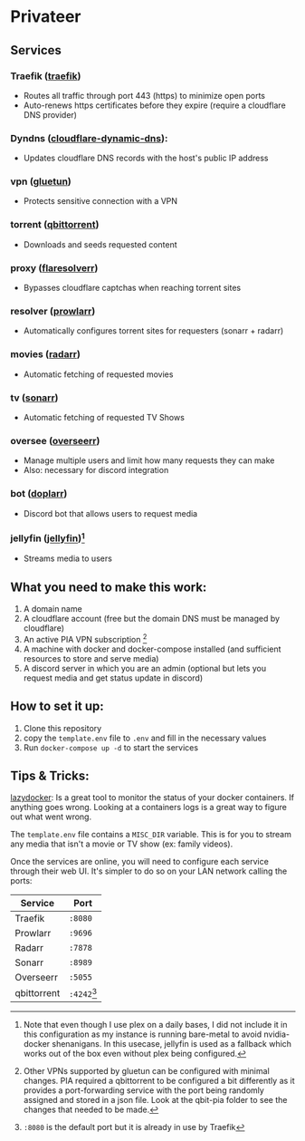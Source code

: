 # Privateer

## Services

### **Traefik** ([traefik][12])
- Routes all traffic through port 443 (https) to minimize open ports
- Auto-renews https certificates before they expire
    (require a cloudflare DNS provider)

### **Dyndns** ([cloudflare-dynamic-dns][2]):
- Updates cloudflare DNS records with the host's public IP address

### **vpn** ([gluetun][3])
- Protects sensitive connection with a VPN

### **torrent** ([qbittorrent][4])
- Downloads and seeds requested content

### **proxy** ([flaresolverr][5])
- Bypasses cloudflare captchas when reaching torrent sites

### **resolver** ([prowlarr][6])
- Automatically configures torrent sites for requesters (sonarr + radarr)

### **movies** ([radarr][7])
- Automatic fetching of requested movies

### **tv** ([sonarr][8])
- Automatic fetching of requested TV Shows

### **oversee** ([overseerr][9])
- Manage multiple users and limit how many requests they can make
- Also: necessary for discord integration

### **bot** ([doplarr][10])
- Discord bot that allows users to request media

### **jellyfin** ([jellyfin][11])[^1]
- Streams media to users


## What you need to make this work:

1. A domain name
2. A cloudflare account (free but the domain DNS must be managed by cloudflare)
3. An active PIA VPN subscription [^2]
4. A machine with docker and docker-compose installed
   (and sufficient resources to store and serve media)
5. A discord server in which you are an admin
   (optional but lets you request media and get status update in discord)

## How to set it up:

1. Clone this repository
2. copy the `template.env` file to `.env` and fill in the necessary values
3. Run `docker-compose up -d` to start the services

## Tips & Tricks:

[lazydocker][13]: Is a great tool to monitor the status of your docker containers. If anything
goes wrong. Looking at a containers logs is a great way to figure out what went wrong.

The `template.env` file contains a `MISC_DIR` variable. This is for you to stream any media
that isn't a movie or TV show (ex: family videos).

Once the services are online, you will need to configure each service through their web UI. It's
simpler to do so on your LAN network calling the ports:

<div align="center">

| Service     | Port                                       |
|-------------|--------------------------------------------|
| Traefik     | `:8080`                                    |
| Prowlarr    | `:9696`                                    |
| Radarr      | `:7878`                                    |
| Sonarr      | `:8989`                                    |
| Overseerr   | `:5055`                                    |
| qbittorrent | `:4242`[^3]  |

</div>

[1]: https://wiki.servarr.com
[2]: https://github.com/mxmlndml/cloudflare-dynamic-dns
[3]: https://hub.docker.com/r/qmcgaw/gluetun
[4]: https://hub.docker.com/r/linuxserver/qbittorrent
[5]: https://hub.docker.com/r/flaresolverr/flaresolverr
[6]: https://hub.docker.com/r/linuxserver/prowlarr
[7]: https://hub.docker.com/r/linuxserver/radarr
[8]: https://hub.docker.com/r/linuxserver/sonarr
[9]: https://hub.docker.com/r/linuxserver/overseerr
[10]: https://hub.docker.com/r/linuxserver/doplarr
[11]: https://hub.docker.com/r/linuxserver/jellyfin
[12]: https://doc.traefik.io/traefik/
[13]: https://github.com/jesseduffield/lazydocker

[^1]: Note that even though I use plex on a daily bases, I did not include it in this
configuration as my instance is running bare-metal to avoid nvidia-docker
shenanigans. In this usecase, jellyfin is used as a fallback which works out of
the box even without plex being configured.

[^2]: Other VPNs supported by gluetun can be configured with minimal changes. PIA required a
qbittorrent to be configured a bit differently as it provides a port-forwarding service with
the port being randomly assigned and stored in a json file. Look at the qbit-pia folder to
see the changes that needed to be made.

[^3]: `:8080` is the default port but it is already in use by Traefik
